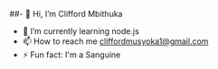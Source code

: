 ##- 👋 Hi, I’m Clifford Mbithuka
- 🌱 I’m currently learning node.js
- 📫 How to reach me cliffordmusyoka1@gmail.com
- ⚡ Fun fact: I'm a Sanguine

<!---
Cliff-Mbithuka/Cliff-Mbithuka is a ✨ special ✨ repository because its `README.md` (this file) appears on your GitHub profile.
You can click the Preview link to take a look at your changes.
--->
